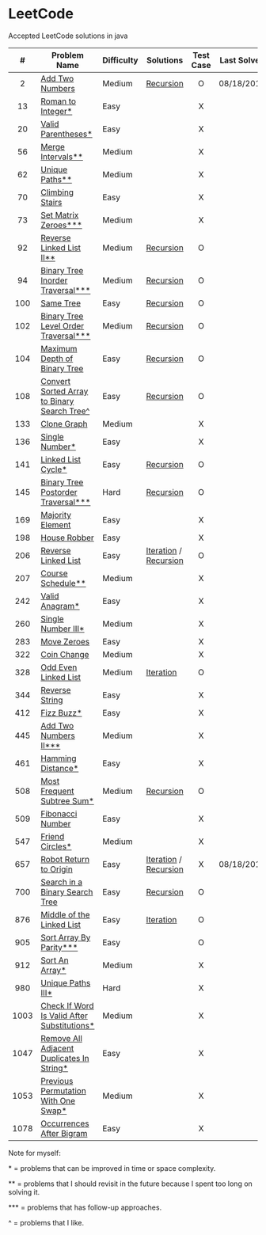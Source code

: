 # LeetCode

Accepted LeetCode solutions in java

| # | Problem Name | Difficulty | Solutions | Test Case | Last Solved |
| :---: | --- | --- | --- | :---: | :---: |
| 2| [Add Two Numbers](https://leetcode.com/problems/add-two-numbers/) | Medium | [Recursion](/src/LinkedList/AddTwoNumbers.java) | O | 08/18/2019 |
| 13 | [Roman to Integer*](/src/RomanToInteger.java) | Easy |  | X |
| 20 | [Valid Parentheses*](/src/ValidParentheses.java) | Easy |  | X |
| 56 | [Merge Intervals**](/src/MergeIntervals.java) | Medium |  | X |
| 62 | [Unique Paths**](/src/UniquePaths.java) | Medium |  | X |
| 70 | [Climbing Stairs](/src/ClimbingStairs.java) | Easy |  | X |
| 73 | [Set Matrix Zeroes***](/src/SetMatrixZeroes.java) | Medium |  | X |
| 92 | [Reverse Linked List II**](https://leetcode.com/problems/reverse-linked-list-ii/) | Medium | [Recursion](/src/LinkedList/ReverseLinkedListII.java) | O |
| 94 | [Binary Tree Inorder Traversal***](https://leetcode.com/problems/binary-tree-inorder-traversal/) | Medium | [Recursion](/src/BinarySearchTree/BinaryTreeInorderTraversal.java) | O |
| 100 | [Same Tree](https://leetcode.com/problems/same-tree/) | Easy | [Recursion](/src/BinarySearchTree/SameTree.java) | O |
| 102 | [Binary Tree Level Order Traversal***](https://leetcode.com/problems/binary-tree-level-order-traversal/) | Medium | [Recursion](/src/BinarySearchTree/BinaryTreeLevelOrderTraversal.java) | O |
| 104 | [Maximum Depth of Binary Tree](https://leetcode.com/problems/maximum-depth-of-binary-tree/) | Easy | [Recursion](/src/BinarySearchTree/MaximumDepthOfBinaryTree.java) | O |
| 108 | [Convert Sorted Array to Binary Search Tree^](https://leetcode.com/problems/convert-sorted-array-to-binary-search-tree/) | Easy | [Recursion](/src/BinarySearchTree/ConvertSortedArrayToBinarySearchTree.java) | O |
| 133 | [Clone Graph](/src/CloneGraph.java) | Medium |  | X |
| 136 | [Single Number*](/src/SingleNumber.java) | Easy |  | X |
| 141 | [Linked List Cycle*](https://leetcode.com/problems/linked-list-cycle/) | Easy | [Recursion](/src/LinkedList/LinkedListCycle.java) | O |
| 145 | [Binary Tree Postorder Traversal***](https://leetcode.com/problems/binary-tree-postorder-traversal/) | Hard | [Recursion](/src/BinarySearchTree/BinaryTreePostorderTraversal.java) | O |
| 169 | [Majority Element](/src/MajorityElement.java) | Easy |  | X |
| 198 | [House Robber](/src/HouseRobber.java) | Easy |  | X |
| 206 | [Reverse Linked List](https://leetcode.com/problems/reverse-linked-list/) | Easy | [Iteration](/src/LinkedList/ReverseLinkedList.java) / [Recursion](/src/LinkedList/ReverseLinkedList2.java) | O |
| 207 | [Course Schedule**](/src/CourseSchedule.java) | Medium |  | X |
| 242 | [Valid Anagram*](/src/ValidAnagram.java) | Easy |  | X |
| 260 | [Single Number III*](/src/SingleNumberIII.java) | Medium |  | X |
| 283 | [Move Zeroes](/src/MoveZeroes.java) | Easy |  | X |
| 322 | [Coin Change](/src/CoinChange.java) | Medium |  | X |
| 328 | [Odd Even Linked List](https://leetcode.com/problems/odd-even-linked-list/) | Medium | [Iteration](/src/LinkedList/OddEvenLinkedList.java) | O |
| 344 | [Reverse String](/src/ReverseString.java) | Easy |  | X |
| 412 | [Fizz Buzz*](/src/FizzBuzz.java) | Easy |  | X |
| 445 | [Add Two Numbers II***](/src/AddTwoNumbersII.java) | Medium |  | X |
| 461 | [Hamming Distance*](/src/HammingDistance.java) | Easy |  | X |
| 508 | [Most Frequent Subtree Sum*](https://leetcode.com/problems/most-frequent-subtree-sum/) | Medium | [Recursion](src/BinarySearchTree/MostFrequentSubtreeSum.java) | O |
| 509 | [Fibonacci Number](src/FibonacciNumber.java) | Easy |  | X |
| 547 | [Friend Circles*](/src/FriendCircles.java) | Medium |  | X |
| 657 | [Robot Return to Origin](https://leetcode.com/problems/robot-return-to-origin/) | Easy | [Iteration](/src/RobotReturnToOrigin.java) / [Recursion](/src/RobotReturnToOrigin2.java) | X | 08/18/2019 |
| 700 | [Search in a Binary Search Tree](https://leetcode.com/problems/search-in-a-binary-search-tree/) | Easy | [Recursion](/src/BinarySearchTree/SearchInABinarySearchTree.java) | O |
| 876 | [Middle of the Linked List](https://leetcode.com/problems/middle-of-the-linked-list/) | Easy | [Iteration](/src/LinkedList/MiddleOfTheLinkedList.java) | O |
| 905 | [Sort Array By Parity***](/src/SortArrayByParity.java) | Easy |  | O |
| 912 | [Sort An Array*](/src/SortAnArray.java) | Medium |  | X |
| 980 | [Unique Paths III*](/src/UniquePathsIII.java) | Hard |  | X |
| 1003 | [Check If Word Is Valid After Substitutions*](/src/CheckIfWordIsValidAfterSubstitutions.java) | Medium |  | X |
| 1047 | [Remove All Adjacent Duplicates In String*](/src/RemoveAllAdjacentDuplicatesInString.java) | Easy |  | X |
| 1053 | [Previous Permutation With One Swap*](/src/PreviousPermutationWithOneSwap.java) | Medium |  | X |
| 1078 | [Occurrences After Bigram](/src/OccurrencesAfterBigram.java) | Easy |  | X |

Note for myself:

\* = problems that can be improved in time or space complexity.

** = problems that I should revisit in the future because I spent too long on solving it. 

*** = problems that has follow-up approaches. 

^ = problems that I like.
